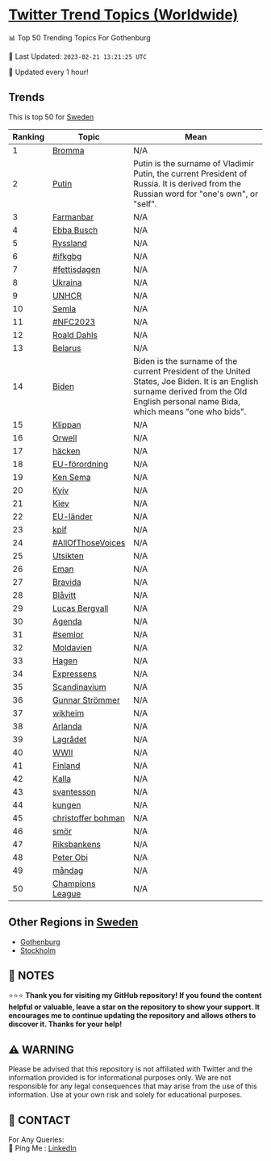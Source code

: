 [Twitter Trend Topics (Worldwide)](https://github.com/ErcinDedeoglu/Twitter-Trend-Topics)
==========


📊 Top 50 Trending Topics For Gothenburg

📆 Last Updated: `2023-02-21 13:21:25 UTC`

🔧 Updated every 1 hour!


## Trends

This is top 50 for [Sweden](</Sweden>)

| Ranking | Topic | Mean |
| ------- | ------------ | ------------ |
| 1 | [Bromma](http://twitter.com/search?q=Bromma) | N/A |
| 2 | [Putin](http://twitter.com/search?q=Putin) | Putin is the surname of Vladimir Putin, the current President of Russia. It is derived from the Russian word for "one's own", or "self". |
| 3 | [Farmanbar](http://twitter.com/search?q=Farmanbar) | N/A |
| 4 | [Ebba Busch](http://twitter.com/search?q=Ebba+Busch) | N/A |
| 5 | [Ryssland](http://twitter.com/search?q=Ryssland) | N/A |
| 6 | [#ifkgbg](http://twitter.com/search?q=%23ifkgbg) | N/A |
| 7 | [#fettisdagen](http://twitter.com/search?q=%23fettisdagen) | N/A |
| 8 | [Ukraina](http://twitter.com/search?q=Ukraina) | N/A |
| 9 | [UNHCR](http://twitter.com/search?q=UNHCR) | N/A |
| 10 | [Semla](http://twitter.com/search?q=Semla) | N/A |
| 11 | [#NFC2023](http://twitter.com/search?q=%23NFC2023) | N/A |
| 12 | [Roald Dahls](http://twitter.com/search?q=Roald+Dahls) | N/A |
| 13 | [Belarus](http://twitter.com/search?q=Belarus) | N/A |
| 14 | [Biden](http://twitter.com/search?q=Biden) | Biden is the surname of the current President of the United States, Joe Biden. It is an English surname derived from the Old English personal name Bida, which means "one who bids". |
| 15 | [Klippan](http://twitter.com/search?q=Klippan) | N/A |
| 16 | [Orwell](http://twitter.com/search?q=Orwell) | N/A |
| 17 | [häcken](http://twitter.com/search?q=h%c3%a4cken) | N/A |
| 18 | [EU-förordning](http://twitter.com/search?q=EU-f%c3%b6rordning) | N/A |
| 19 | [Ken Sema](http://twitter.com/search?q=Ken+Sema) | N/A |
| 20 | [Kyiv](http://twitter.com/search?q=Kyiv) | N/A |
| 21 | [Kiev](http://twitter.com/search?q=Kiev) | N/A |
| 22 | [EU-länder](http://twitter.com/search?q=EU-l%c3%a4nder) | N/A |
| 23 | [kpif](http://twitter.com/search?q=kpif) | N/A |
| 24 | [#AllOfThoseVoices](http://twitter.com/search?q=%23AllOfThoseVoices) | N/A |
| 25 | [Utsikten](http://twitter.com/search?q=Utsikten) | N/A |
| 26 | [Eman](http://twitter.com/search?q=Eman) | N/A |
| 27 | [Bravida](http://twitter.com/search?q=Bravida) | N/A |
| 28 | [Blåvitt](http://twitter.com/search?q=Bl%c3%a5vitt) | N/A |
| 29 | [Lucas Bergvall](http://twitter.com/search?q=Lucas+Bergvall) | N/A |
| 30 | [Agenda](http://twitter.com/search?q=Agenda) | N/A |
| 31 | [#semlor](http://twitter.com/search?q=%23semlor) | N/A |
| 32 | [Moldavien](http://twitter.com/search?q=Moldavien) | N/A |
| 33 | [Hagen](http://twitter.com/search?q=Hagen) | N/A |
| 34 | [Expressens](http://twitter.com/search?q=Expressens) | N/A |
| 35 | [Scandinavium](http://twitter.com/search?q=Scandinavium) | N/A |
| 36 | [Gunnar Strömmer](http://twitter.com/search?q=Gunnar+Str%c3%b6mmer) | N/A |
| 37 | [wikheim](http://twitter.com/search?q=wikheim) | N/A |
| 38 | [Arlanda](http://twitter.com/search?q=Arlanda) | N/A |
| 39 | [Lagrådet](http://twitter.com/search?q=Lagr%c3%a5det) | N/A |
| 40 | [WWII](http://twitter.com/search?q=WWII) | N/A |
| 41 | [Finland](http://twitter.com/search?q=Finland) | N/A |
| 42 | [Kalla](http://twitter.com/search?q=Kalla) | N/A |
| 43 | [svantesson](http://twitter.com/search?q=svantesson) | N/A |
| 44 | [kungen](http://twitter.com/search?q=kungen) | N/A |
| 45 | [christoffer bohman](http://twitter.com/search?q=christoffer+bohman) | N/A |
| 46 | [smör](http://twitter.com/search?q=sm%c3%b6r) | N/A |
| 47 | [Riksbankens](http://twitter.com/search?q=Riksbankens) | N/A |
| 48 | [Peter Obi](http://twitter.com/search?q=Peter+Obi) | N/A |
| 49 | [måndag](http://twitter.com/search?q=m%c3%a5ndag) | N/A |
| 50 | [Champions League](http://twitter.com/search?q=Champions+League) | N/A |



## Other Regions in [Sweden](</Sweden>)

* [Gothenburg](</Sweden/Gothenburg.md>)
* [Stockholm](</Sweden/Stockholm.md>)



## 📝 NOTES

⭐⭐⭐ **Thank you for visiting my GitHub repository! If you found the content helpful or valuable, leave a star on the repository to show your support. It encourages me to continue updating the repository and allows others to discover it. Thanks for your help!**


## ⚠️ WARNING

Please be advised that this repository is not affiliated with Twitter and the information provided is for informational purposes only. We are not responsible for any legal consequences that may arise from the use of this information. Use at your own risk and solely for educational purposes.


## 📨 CONTACT

 For Any Queries:  
            🏓 Ping Me : [LinkedIn](https://www.linkedin.com/in/ercindedeoglu/)
